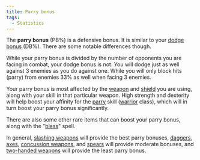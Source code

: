 ```yaml
---
title: Parry bonus
tags:
  - Statistics
---
```

The **parry bonus** (PB%) is a defensive bonus. It is similar to your
[dodge bonus](dodge_bonus "wikilink") (DB%). There are some notable
differences though.

While your parry bonus is divided by the number of opponents you are
facing in combat, your dodge bonus is not. You will dodge just as well
against 3 enemies as you do against one. While you will only block hits
(parry) from enemies 33% as well when facing 3 enemies.

Your parry bonus is most affected by the [weapon](weapon "wikilink") and
[shield](shield "wikilink") you are using, along with your skill in that
particular weapon. High strength and dexterity will help boost your
affinity for the [parry](parry "wikilink") skill
([warrior](warrior "wikilink") class), which will in turn boost your
parry bonus significantly.

There are also some other rare items that can boost your parry bonus,
along with the "[bless](bless "wikilink")" spell.

In general, [slashing weapons](slashing_weapon "wikilink") will provide
the best parry bonuses, [daggers](Piercing_weapon "wikilink"),
[axes](Cleaving_weapon "wikilink"), [concussion
weapons](concussion_weapon "wikilink"), and
[spears](stabbing_weapon "wikilink") will provide moderate bonuses, and
[two-handed weapons](two-handed_weapon "wikilink") will provide the
least parry bonus.
